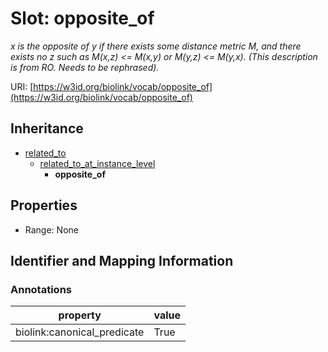 # Slot: opposite_of
_x is the opposite of y if there exists some distance metric M, and there exists no z such as M(x,z) <= M(x,y) or M(y,z) <= M(y,x). (This description is from RO. Needs to be rephrased)._


URI: [https://w3id.org/biolink/vocab/opposite_of](https://w3id.org/biolink/vocab/opposite_of)




## Inheritance

* [related_to](related_to.md)
    * [related_to_at_instance_level](related_to_at_instance_level.md)
        * **opposite_of**



## Properties

 * Range: None



## Identifier and Mapping Information





### Annotations

| property | value |
| --- | --- |
| biolink:canonical_predicate | True |



